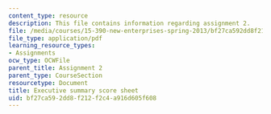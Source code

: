 ```yaml
---
content_type: resource
description: This file contains information regarding assignment 2.
file: /media/courses/15-390-new-enterprises-spring-2013/bf27ca592dd8f212f2c4a916d605f608_MIT15_390S13_assgn2sheet.pdf
file_type: application/pdf
learning_resource_types:
- Assignments
ocw_type: OCWFile
parent_title: Assignment 2
parent_type: CourseSection
resourcetype: Document
title: Executive summary score sheet
uid: bf27ca59-2dd8-f212-f2c4-a916d605f608
---
```

